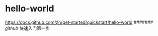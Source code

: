 # hello-world
https://docs.github.com/zh/get-started/quickstart/hello-world
####### *github* 快速入门第一步
